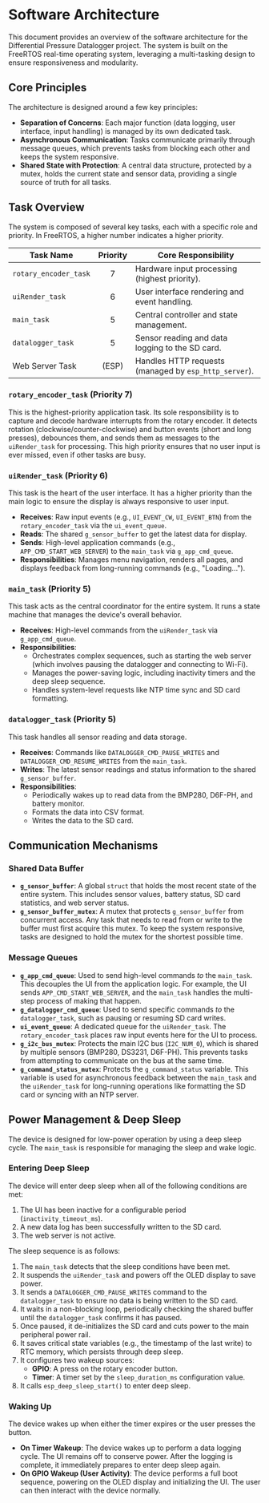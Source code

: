 # Software Architecture

This document provides an overview of the software architecture for the Differential Pressure Datalogger project. The system is built on the FreeRTOS real-time operating system, leveraging a multi-tasking design to ensure responsiveness and modularity.

## Core Principles

The architecture is designed around a few key principles:

*   **Separation of Concerns**: Each major function (data logging, user interface, input handling) is managed by its own dedicated task.
*   **Asynchronous Communication**: Tasks communicate primarily through message queues, which prevents tasks from blocking each other and keeps the system responsive.
*   **Shared State with Protection**: A central data structure, protected by a mutex, holds the current state and sensor data, providing a single source of truth for all tasks.

## Task Overview

The system is composed of several key tasks, each with a specific role and priority. In FreeRTOS, a higher number indicates a higher priority.

| Task Name               | Priority | Core Responsibility                                      |
| ----------------------- | :------: | -------------------------------------------------------- |
| `rotary_encoder_task`   |    7     | Hardware input processing (highest priority).            |
| `uiRender_task`         |    6     | User interface rendering and event handling.             |
| `main_task`             |    5     | Central controller and state management.                 |
| `datalogger_task`       |    5     | Sensor reading and data logging to the SD card.          |
| Web Server Task         |  (ESP)   | Handles HTTP requests (managed by `esp_http_server`).    |

### `rotary_encoder_task` (Priority 7)

This is the highest-priority application task. Its sole responsibility is to capture and decode hardware interrupts from the rotary encoder. It detects rotation (clockwise/counter-clockwise) and button events (short and long presses), debounces them, and sends them as messages to the `uiRender_task` for processing. This high priority ensures that no user input is ever missed, even if other tasks are busy.

### `uiRender_task` (Priority 6)

This task is the heart of the user interface. It has a higher priority than the main logic to ensure the display is always responsive to user input.

*   **Receives**: Raw input events (e.g., `UI_EVENT_CW`, `UI_EVENT_BTN`) from the `rotary_encoder_task` via the `ui_event_queue`.
*   **Reads**: The shared `g_sensor_buffer` to get the latest data for display.
*   **Sends**: High-level application commands (e.g., `APP_CMD_START_WEB_SERVER`) to the `main_task` via `g_app_cmd_queue`.
*   **Responsibilities**: Manages menu navigation, renders all pages, and displays feedback from long-running commands (e.g., "Loading...").

### `main_task` (Priority 5)

This task acts as the central coordinator for the entire system. It runs a state machine that manages the device's overall behavior.

*   **Receives**: High-level commands from the `uiRender_task` via `g_app_cmd_queue`.
*   **Responsibilities**:
    *   Orchestrates complex sequences, such as starting the web server (which involves pausing the datalogger and connecting to Wi-Fi).
    *   Manages the power-saving logic, including inactivity timers and the deep sleep sequence.
    *   Handles system-level requests like NTP time sync and SD card formatting.

### `datalogger_task` (Priority 5)

This task handles all sensor reading and data storage.

*   **Receives**: Commands like `DATALOGGER_CMD_PAUSE_WRITES` and `DATALOGGER_CMD_RESUME_WRITES` from the `main_task`.
*   **Writes**: The latest sensor readings and status information to the shared `g_sensor_buffer`.
*   **Responsibilities**:
    *   Periodically wakes up to read data from the BMP280, D6F-PH, and battery monitor.
    *   Formats the data into CSV format.
    *   Writes the data to the SD card.

## Communication Mechanisms

### Shared Data Buffer

*   **`g_sensor_buffer`**: A global `struct` that holds the most recent state of the entire system. This includes sensor values, battery status, SD card statistics, and web server status.
*   **`g_sensor_buffer_mutex`**: A mutex that protects `g_sensor_buffer` from concurrent access. Any task that needs to read from or write to the buffer must first acquire this mutex. To keep the system responsive, tasks are designed to hold the mutex for the shortest possible time.

### Message Queues

*   **`g_app_cmd_queue`**: Used to send high-level commands *to* the `main_task`. This decouples the UI from the application logic. For example, the UI sends `APP_CMD_START_WEB_SERVER`, and the `main_task` handles the multi-step process of making that happen.
*   **`g_datalogger_cmd_queue`**: Used to send specific commands *to* the `datalogger_task`, such as pausing or resuming SD card writes.
*   **`ui_event_queue`**: A dedicated queue for the `uiRender_task`. The `rotary_encoder_task` places raw input events here for the UI to process.
*   **`g_i2c_bus_mutex`**: Protects the main I2C bus (`I2C_NUM_0`), which is shared by multiple sensors (BMP280, DS3231, D6F-PH). This prevents tasks from attempting to communicate on the bus at the same time.
*   **`g_command_status_mutex`**: Protects the `g_command_status` variable. This variable is used for asynchronous feedback between the `main_task` and the `uiRender_task` for long-running operations like formatting the SD card or syncing with an NTP server.

## Power Management & Deep Sleep

The device is designed for low-power operation by using a deep sleep cycle. The `main_task` is responsible for managing the sleep and wake logic.

### Entering Deep Sleep

The device will enter deep sleep when all of the following conditions are met:

1.  The UI has been inactive for a configurable period (`inactivity_timeout_ms`).
2.  A new data log has been successfully written to the SD card.
3.  The web server is not active.

The sleep sequence is as follows:

1.  The `main_task` detects that the sleep conditions have been met.
2.  It suspends the `uiRender_task` and powers off the OLED display to save power.
3.  It sends a `DATALOGGER_CMD_PAUSE_WRITES` command to the `datalogger_task` to ensure no data is being written to the SD card.
4.  It waits in a non-blocking loop, periodically checking the shared buffer until the `datalogger_task` confirms it has paused.
5.  Once paused, it de-initializes the SD card and cuts power to the main peripheral power rail.
6.  It saves critical state variables (e.g., the timestamp of the last write) to RTC memory, which persists through deep sleep.
7.  It configures two wakeup sources:
    *   **GPIO**: A press on the rotary encoder button.
    *   **Timer**: A timer set by the `sleep_duration_ms` configuration value.
8.  It calls `esp_deep_sleep_start()` to enter deep sleep.

### Waking Up

The device wakes up when either the timer expires or the user presses the button.

*   **On Timer Wakeup**: The device wakes up to perform a data logging cycle. The UI remains off to conserve power. After the logging is complete, it immediately prepares to enter deep sleep again.
*   **On GPIO Wakeup (User Activity)**: The device performs a full boot sequence, powering on the OLED display and initializing the UI. The user can then interact with the device normally.